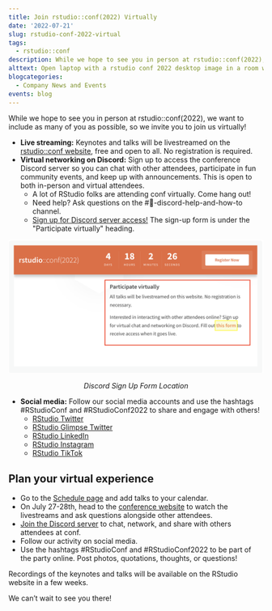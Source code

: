 ```yaml
---
title: Join rstudio::conf(2022) Virtually
date: '2022-07-21'
slug: rstudio-conf-2022-virtual
tags:
  - rstudio::conf
description: While we hope to see you in person at rstudio::conf(2022), we want to include as many of you as possible, so we invite you to join us virtually!
alttext: Open laptop with a rstudio conf 2022 desktop image in a room with plants, picture frames, mug
blogcategories:
  - Company News and Events
events: blog
---
```


While we hope to see you in person at rstudio::conf(2022), we want to include as many of you as possible, so we invite you to join us virtually!

* **Live streaming:** Keynotes and talks will be livestreamed on the <a href="https://www.rstudio.com/conference/" target = "_blank">rstudio::conf website</a>, free and open to all. No registration is required.
* **Virtual networking on Discord:** Sign up to access the conference Discord server so you can chat with other attendees, participate in fun community events, and keep up with announcements. This is open to both in-person and virtual attendees.
    * A lot of RStudio folks are attending conf virtually. Come hang out!
    * Need help? Ask questions on the #🧐-discord-help-and-how-to channel.
    * <a href="https://www.rstudio.com/conference/" target = "_blank">Sign up for Discord server access!</a> The sign-up form is under the "Participate virtually" heading.

<img src="form.png" alt="rstudio conf webpage's participate virtually section in a red rectangle and the form sign up link highlighted in yellow"><center><i><caption>Discord Sign Up Form Location</caption></i></center>

* **Social media:** Follow our social media accounts and use the hashtags #RStudioConf and #RStudioConf2022 to share and engage with others!
  * <a href="https://twitter.com/rstudio" target = "_blank">RStudio Twitter</a>
  * <a href="https://twitter.com/rstudio_glimpse" target = "_blank">RStudio Glimpse Twitter</a> 
  * <a href="https://www.linkedin.com/company/rstudio-pbc/" target = "_blank">RStudio LinkedIn</a>
  * <a href="https://www.instagram.com/rstudio_pbc/?hl=en" target = "_blank">RStudio Instagram</a>
  * <a href="https://www.tiktok.com/t/ZTRBRBpvg/" target = "_blank">RStudio TikTok</a>
  
## Plan your virtual experience

* Go to the <a href="https://www.rstudio.com/conference/2022/schedule/" target = "_blank">Schedule page</a> and add talks to your calendar.
* On July 27-28th, head to the <a href="https://www.rstudio.com/conference/" target = "_blank">conference website</a> to watch the livestreams and ask questions alongside other attendees.
* <a href="https://www.rstudio.com/conference/" target = "_blank">Join the Discord server</a> to chat, network, and share with others attendees at conf.
* Follow our activity on social media.
* Use the hashtags #RStudioConf and #RStudioConf2022 to be part of the party online. Post photos, quotations, thoughts, or questions!

Recordings of the keynotes and talks will be available on the RStudio website in a few weeks.

We can’t wait to see you there!
